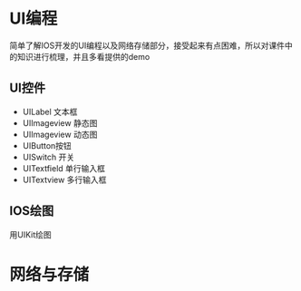 # UI编程

简单了解IOS开发的UI编程以及网络存储部分，接受起来有点困难，所以对课件中的知识进行梳理，并且多看提供的demo

## UI控件

* UILabel 文本框
* UIImageview 静态图 
* UIImageview 动态图
* UIButton按钮
* UISwitch 开关
* UITextfield 单行输入框
* UITextview 多行输入框


## IOS绘图
用UIKit绘图

# 网络与存储
